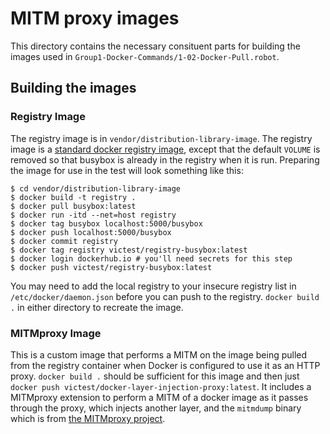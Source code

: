 # MITM proxy images

This directory contains the necessary consituent parts for building the images used in `Group1-Docker-Commands/1-02-Docker-Pull.robot`.

## Building the images
### Registry Image
The registry image is in `vendor/distribution-library-image`. The registry image is a [standard docker registry image](https://github.com/docker/distribution-library-image), except that the default `VOLUME` is removed so that busybox is already in the registry when it is run. Preparing the image for use in the test will look something like this:

```console
$ cd vendor/distribution-library-image
$ docker build -t registry .
$ docker pull busybox:latest
$ docker run -itd --net=host registry
$ docker tag busybox localhost:5000/busybox
$ docker push localhost:5000/busybox
$ docker commit registry
$ docker tag registry victest/registry-busybox:latest
$ docker login dockerhub.io # you'll need secrets for this step
$ docker push victest/registry-busybox:latest
```
You may need to add the local registry to your insecure registry list in `/etc/docker/daemon.json` before you can push to the registry.
`docker build .` in either directory to recreate the image. 

### MITMproxy Image
This is a custom image that performs a MITM on the image being pulled from the registry container when Docker is configured to use it as an HTTP proxy. `docker build .` should be sufficient for this image and then just `docker push victest/docker-layer-injection-proxy:latest`. It includes a MITMproxy extension to perform a MITM of a docker image as it passes through the proxy, which injects another layer, and the `mitmdump` binary which is from [the MITMproxy project](https://github.com/mitmproxy/mitmproxy).
